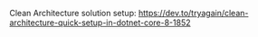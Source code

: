 Clean Architecture solution setup: https://dev.to/tryagain/clean-architecture-quick-setup-in-dotnet-core-8-1852